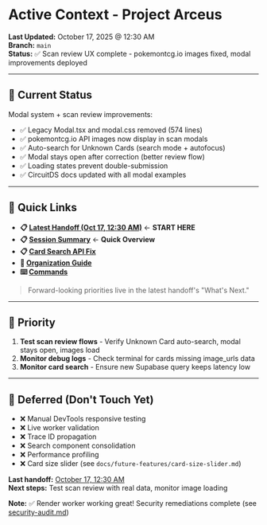 # Active Context - Project Arceus

**Last Updated:** October 17, 2025 @ 12:30 AM  
**Branch:** `main`  
**Status:** ✅ Scan review UX complete - pokemontcg.io images fixed, modal improvements deployed

---

## 🎯 Current Status

Modal system + scan review improvements:
- ✅ Legacy Modal.tsx and modal.css removed (574 lines)
- ✅ pokemontcg.io API images now display in scan modals
- ✅ Auto-search for Unknown Cards (search mode + autofocus)
- ✅ Modal stays open after correction (better review flow)
- ✅ Loading states prevent double-submission
- ✅ CircuitDS docs updated with all modal examples

---

## 📖 Quick Links

- **📋 [Latest Handoff (Oct 17, 12:30 AM)](./handoffs/2025/10-october/context_handoff_20251017_0030.md)** ← **START HERE**
- **📋 [Session Summary](./summaries/2025/10-october/session_summary_20251017_modal_ux.md)** ← **Quick Overview**
- **📋 [Card Search API Fix](./reports/2025/10-october/card_search_api_fix_20251017.md)**
- **📂 [Organization Guide](./ORGANIZATION.md)**
- **⌨️ [Commands](./COMMAND_REFERENCE.md)**

> Forward-looking priorities live in the latest handoff's "What's Next."

---

## 🔴 Priority

1. **Test scan review flows** - Verify Unknown Card auto-search, modal stays open, images load
2. **Monitor debug logs** - Check terminal for cards missing image_urls data
3. **Monitor card search** - Ensure new Supabase query keeps latency low

---

## 🚫 Deferred (Don't Touch Yet)

- ❌ Manual DevTools responsive testing
- ❌ Live worker validation  
- ❌ Trace ID propagation
- ❌ Search component consolidation
- ❌ Performance profiling
- ❌ Card size slider (see `docs/future-features/card-size-slider.md`)


**Last handoff:** [October 17, 12:30 AM](./handoffs/2025/10-october/context_handoff_20251017_0030.md)  
**Next steps:** Test scan review with real data, monitor image loading

**Note:** ✅ Render worker working great! Security remediations complete (see [security-audit.md](../security-audit.md))